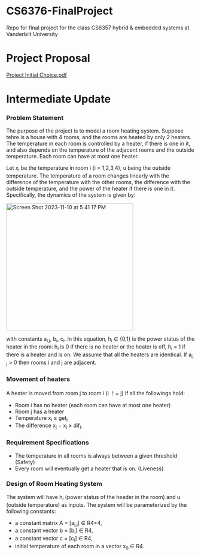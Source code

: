 # CS6376-FinalProject
Repo for final project for the class CS6357 hybrid &amp; embedded systems at Vanderbilt University

# Project Proposal
[Project Initial Choice.pdf](https://github.com/JaneWu423/CS6376-FinalProject/files/13272777/Project.Initial.Choice.pdf)

# Intermediate Update

### Problem Statement

The purpose of the project is to model a room heating system. Suppose tehre is a house with 4 rooms, and the rooms are heated by only 2 heaters. The temperature in each room is controlled by a heater, if there is one in it, and also depends on the temperature of the adjacent rooms and the outside temperature. Each room can have at most one heater.

Let x<sub>i</sub> be the temperature in room i (i = 1,2,3,4), u being the outside temperature. The temperature of a room changes linearly with the difference of the temperature with the other rooms, the difference with the outside temperature, and the power of the heater if there is one in it. Specifically, the dynamics of the system is given by:

<img width="339" alt="Screen Shot 2023-11-10 at 5 41 17 PM" src="https://github.com/JaneWu423/CS6376-FinalProject/assets/73491595/cfbc69f6-8cab-406b-9432-777129710ff1">

with constants a<sub>i,j</sub>, b<sub>i</sub>, c<sub>i</sub>. In this equation, h<sub>i</sub> ∈ {0,1} is the power status of the heater in the room: h<sub>i</sub> is 0 if there is no heater or the heater is off, h<sub>i</sub> = 1 if there is a heater and is on. We assume that all the heaters are identical. If a<sub>i, j</sub> > 0 then rooms i and j are adjacent.

### Movement of heaters

A heater is moved from room j to room i (i ！= j) if all the followings hold:
- Room i has no heater (each room can have at most one heater)
- Room j has a heater
- Temperature x<sub>i</sub> ≤ get<sub>i</sub>
- The difference x<sub>j</sub> − x<sub>i</sub> ≥ dif<sub>i</sub>.

### Requirement Specifications
- The temperature in all rooms is always between a given threshold (Safety)
- Every room will eventually get a heater that is on. (Liveness)

### Design of Room Heating System
The system will have h<sub>i</sub> (power status of the header in the room) and u (outside temperature) as inputs. The system will be parameterized by the following constants:
- a constant matrix A = [a<sub>i,j</sub>] ∈ R4×4,
- a constant vector b = [b<sub>i</sub>] ∈ R4,
- a constant vector c = [c<sub>i</sub>] ∈ R4, 
- initial temperature of each room in a vector x<sub>0</sub> ∈ R4.

